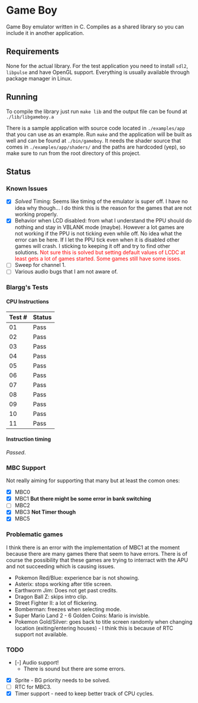 # Game Boy

Game Boy emulator written in C. Compiles as a shared library so you can include it in another application.

## Requirements

None for the actual library. For the test application you need to install `sdl2`, `libpulse` and have OpenGL support. Everything is usually available through package manager in Linux.


## Running

To compile the library just run `make lib` and the output file can be found at `./lib/libgameboy.a`

There is a sample application with source code located in `./examples/app` that you can use as an example. Run `make` and the application will be built as well and can be found at `./bin/gameboy`. It needs the shader source that comes in `./examples/app/shaders/` and the paths are hardcoded (yep), so make sure to run from the root directory of this project.

## Status

### Known Issues

* [x] *Solved* Timing: Seems like timing of the emulator is super off. I have no idea why though... I do think this is the reason for the games that are not working properly.
* [x] Behavior when LCD disabled: from what I understand the PPU should do nothing and stay in VBLANK mode (maybe). However a lot games are not working if the PPU is not ticking even while off. No idea what the error can be here. If I let the PPU tick even when it is disabled other games will crash. I sticking to keeping it off and try to find other solutions. <span style="color:FF0000">Not sure this is solved but setting default values of LCDC at least gets a lot of games started. Some games still have some isses.</span>
* [ ] Sweep for channel 1.
* [ ] Various audio bugs that I am not aware of.

### Blargg's Tests

#### CPU Instructions

| Test # | Status        |
|--------|---------------|
| 01     | Pass          |
| 02     | Pass          |
| 03     | Pass          |
| 04     | Pass          |
| 05     | Pass          |
| 06     | Pass          |
| 07     | Pass          |
| 08     | Pass          |
| 09     | Pass          |
| 10     | Pass          |
| 11     | Pass          |

#### Instruction timing

*Passed*.


### MBC Support

Not really aiming for supporting that many but at least the comon ones:

* [x] MBC0
* [x] MBC1 **But there might be some error in bank switching**
* [ ] MBC2
* [x] MBC3 **Not Timer though**
* [x] MBC5

### Problematic games

I think there is an error with the implementation of MBC1 at the moment because there are many games there that seem to have errors. There is of course the possibility that these games are trying to interract with the APU and not succeeding which is causing issues.

* Pokemon Red/Blue: experience bar is not showing.
* Asterix: stops working after title screen.
* Earthworm Jim: Does not get past credits.
* Dragon Ball Z: skips intro clip.
* Street Fighter II: a lot of flickering.
* Bomberman: freezes when selecting mode.
* Super Mario Land 2 - 6 Golden Coins: Mario is invisble.
* Pokemon Gold/Silver: goes back to title screen randomly when changing location (exiting/entering houses) - I think this is because of RTC support not available.


### TODO

* [-] Audio support!
	* There is sound but there are some errors.
* [x] Sprite - BG priority needs to be solved.
* [ ] RTC for MBC3.
* [x] Timer support - need to keep better track of CPU cycles.
